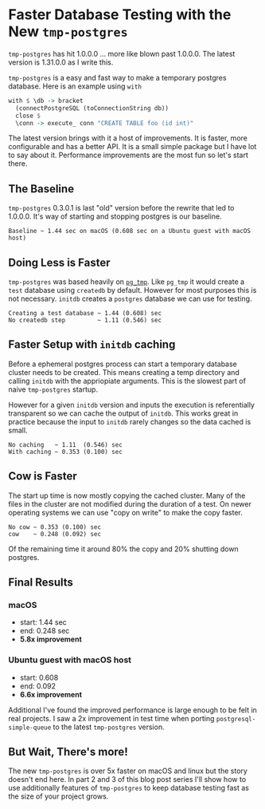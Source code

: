 # Faster Database Testing with the New `tmp-postgres`

`tmp-postgres` has hit 1.0.0.0 ... more like blown past 1.0.0.0. The latest version is 1.31.0.0 as I write this.

`tmp-postgres` is a easy and fast way to make a temporary postgres database. Here is an example using `with`

```haskell
with $ \db -> bracket
  (connectPostgreSQL (toConnectionString db))
  close $
  \conn -> execute_ conn "CREATE TABLE foo (id int)"
```

The latest version brings with it a host of improvements. It is faster, more configurable and has a better API. It is a small simple package but I have lot to say about it. Performance improvements are the most fun so let's start there.

## The Baseline

`tmp-postgres` 0.3.0.1 is last "old" version before the rewrite that led to 1.0.0.0. It's way of starting and stopping postgres is our baseline.

```
Baseline ~ 1.44 sec on macOS (0.608 sec on a Ubuntu guest with macOS host)
```

## Doing Less is Faster

`tmp-postgres` was based heavily on [`pg_tmp`](http://eradman.com/ephemeralpg/). Like `pg_tmp` it would create a `test` database using `createdb` by default. However for most purposes this is not necessary. `initdb` creates a `postgres` database we can use for testing.

```
Creating a test database ~ 1.44 (0.608) sec
No createdb step         ~ 1.11 (0.546) sec
```

## Faster Setup with `initdb` caching

Before a ephemeral postgres process can start a temporary database cluster needs to be created. This means creating a temp directory and calling `initdb` with the appriopiate arguments. This is the slowest part of naive `tmp-postgres` startup.

However for a given `initdb` version and inputs the execution is referentially transparent so we can cache the output of `initdb`. This works great in practice because the input to `initdb` rarely changes so the data cached is small.

```
No caching   ~ 1.11  (0.546) sec
With caching ~ 0.353 (0.100) sec
```

## Cow is Faster

The start up time is now mostly copying the cached cluster. Many of the files in the cluster are not modified during the duration of a test. On newer operating systems we can use "copy on write" to make the copy faster.

```
No cow ~ 0.353 (0.100) sec
cow    ~ 0.248 (0.092) sec
```

Of the remaining time it around 80% the copy and 20% shutting down postgres.

## Final Results

### macOS
- start: 1.44  sec
- end:   0.248 sec
- **5.8x improvement**

### Ubuntu guest with macOS host
- start: 0.608
- end: 0.092
- **6.6x improvement**

Additional I've found the improved performance is large enough to be felt in real projects. I saw a 2x improvement in test time when porting `postgresql-simple-queue` to the latest `tmp-postgres` version.

## But Wait, There's more!

The new `tmp-postgres` is over 5x faster on macOS and linux but the story doesn't end here. In part 2 and 3 of this blog post series I'll show how to use additionally features of `tmp-postgres` to keep database testing fast as the size of your project grows.
